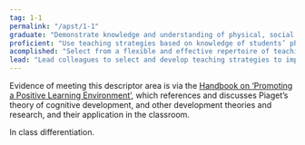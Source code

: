 ```yaml
---
tag: 1-1
permalink: "/apst/1-1"
graduate: "Demonstrate knowledge and understanding of physical, social and intellectual development and characteristics of students and how these may affect learning."
proficient: "Use teaching strategies based on knowledge of students’ physical, social and intellectual development and characteristics to improve student learning."
acomplished: "Select from a flexible and effective repertoire of teaching strategies to suit the physical, social and intellectual development and characteristics of students."
lead: "Lead colleagues to select and develop teaching strategies to improve student learning using knowledge of the physical, social and intellectual development and characteristics of students."
---
```

Evidence of meeting this descriptor area is via the [Handbook on ‘Promoting a Positive Learning Environment’](/handbook), which references and discusses Piaget’s theory of cognitive development, and other development theories and research, and their application in the classroom.

In class differentiation.